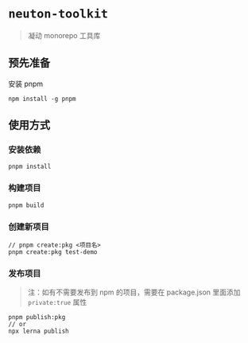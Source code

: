 # `neuton-toolkit`

> 凝动 monorepo 工具库

## 预先准备

安装 pnpm

```
npm install -g pnpm
```

## 使用方式

### 安装依赖

```
pnpm install
```

### 构建项目

```
pnpm build
```

### 创建新项目

```
// pnpm create:pkg <项目名>
pnpm create:pkg test-demo
```

### 发布项目

> 注：如有不需要发布到 npm 的项目，需要在 package.json 里面添加 `private:true` 属性

```
pnpm publish:pkg
// or
npx lerna publish
```
